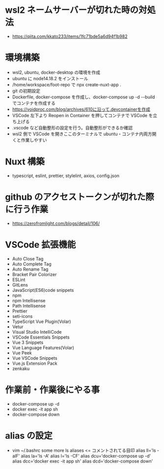 # wsl2 ネームサーバーが切れた時の対処法

- https://qiita.com/kkato233/items/1fc71bde5a6d94f1b982

# 環境構築

- wsl2, ubuntu, docker-desktop の環境を作成
- ubuntu に node14.18.2 をインストール
- /home/workspace/foot-repo で npx create-nuxt-app .
- git の初期設定
- Dockerfile, docker-compose を作成し、docker-compose up -d --build でコンテナを作成する
- https://voidproc.com/blog/archives/610に沿って.devcontainerを作成
- VSCode 左下より Reopen in Container を押してコンテナで VSCode を立ち上げる
- .vscode など自動整形の設定を行う。自動整形ができるか確認
- wsl2 側で VSCode を開きここのターミナルで ubuntu・コンテナ内両方開くと作業しやすい

# Nuxt 構築

- typescript, eslint, prettier, stylelint, axios, config.json

# github のアクセストークンが切れた際に行う作業

- https://zerofromlight.com/blogs/detail/106/

# VSCode 拡張機能

- Auto Close Tag
- Auto Complete Tag
- Auto Rename Tag
- Bracket Pair Colorizer
- ESLint
- GitLens
- JavaScript(ES6)code snippets
- npm
- npm Intellisense
- Path Intellisense
- Prettier
- seti-icons
- TypeScript Vue Plugin(Volar)
- Vetur
- Visual Studio IntelliCode
- VSCode Essentials Snippets
- Vue 3 Snippets
- Vue Language Features(Volar)
- Vue Peek
- Vue VSCode Snippets
- Vue.js Extension Pack
- zenkaku

# 作業前・作業後にやる事

- docker-compose up -d
- docker exec -it app sh
- docker-compose down

# alias の設定

- vim ~/.bashrc
  some more ls aliases <= コメントされてる目印
  alias ll='ls -alF'
  alias la='ls -A'
  alias l='ls -CF'
  alias dcu='docker-compose up -d'
  alias dcc='docker exec -it app sh'
  alias dcd='docker-compose down'
